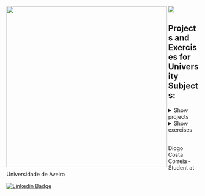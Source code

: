 <div>
  <img align="left" src="https://git.digas99.pt?username=digas99&count_private=true&show_icons=true&theme=github_dark" width="420"/>
  <img src="https://git.digas99.pt/top-langs/?username=digas99&theme=github_dark&layout=compact"/>
</div>

## Projects and Exercises for University Subjects:

<details>
  <summary>Show projects</summary>

- [RSA (Redes e Sistemas Autónomos)](https://github.com/digas99/rsa-project)
- [EGS (Engenharia e Gestão de Serviços)](https://github.com/orgs/NucleUS-EGS/repositories)
- [TPR (Técnicas de Perceção de Redes)](https://github.com/digas99/tpr-project) 
- [SD (Sistemas Distribuídos)](https://github.com/digas99/sd-project1)[[1]](https://github.com/digas99/sd-project1)[[2]](https://github.com/digas99/sd-project2)[[3]](https://github.com/digas99/sd-project3)
- [ASE (Arquiteturas para Sistemas Embutidos)](https://github.com/digas99/ase-project)
- [SRC (Segurança em Redes de Comunicações)](https://github.com/paulogil93/ua-mect-src/tree/main/Report_1)[[1]](https://github.com/paulogil93/ua-mect-src/tree/main/Report_1)[[2]](https://github.com/paulogil93/ua-mect-src/tree/main/Report_2)
- [AAD (Arquiteturas de Alto Desempenho)](https://github.com/digas99/aad-projects)
- [CM (Comunicações Móveis)](https://github.com/digas99/cm-project-wlan2)
- [AS (Análise de Sistemas)](https://github.com/digas99/as-project)
- [IIA (Introdução à Inteligência Artificial)](https://github.com/digas99/iia-project-sokoban)
- [RC I (Redes de Comunicações I)](https://github.com/digas99/rc1-project)
- [SIO (Segurança Informática e nas Organizações)](https://github.com/digas99/sio-project-1)
- [LFA (Liguagens Formais e Autómatos)](https://github.com/digas99/lfa-project-geometrics)
- [MPEI (Métodos Probabilísticos para Engenharia Informática)](https://github.com/digas99/mpei-project-library-management)

</details>

<details>
  <summary>Show exercises</summary>

- [LFA (Liguagens Formais e Autómatos)](https://github.com/digas99/lfa-exercicios)
- [AC II (Arquitetura de Computadores II)](https://github.com/digas99/ac2-exercicios)
- [AC I (Arquitetura de Computadores I)](https://github.com/digas99/ac1-exercicios)

</details>

<br>

Diogo Costa Correia - Student at Universidade de Aveiro

[![Linkedin Badge](https://img.shields.io/badge/-LinkedIn-0e76a8?style=flat-square&logo=Linkedin&logoColor=white)](https://www.linkedin.com/in/digas99/)

<!--
**digas99/digas99** is a ✨ _special_ ✨ repository because its `README.md` (this file) appears on your GitHub profile.

Here are some ideas to get you started:

- 🔭 I’m currently working on ...
- 🌱 I’m currently learning ...
- 👯 I’m looking to collaborate on ...
- 🤔 I’m looking for help with ...
- 💬 Ask me about ...
- 📫 How to reach me: ...
- 😄 Pronouns: ...
- ⚡ Fun fact: ...
-->
